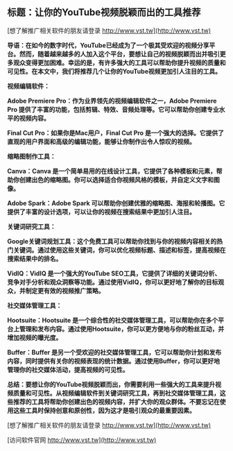 ## **标题：让你的YouTube视频脱颖而出的工具推荐**

[想了解推广相关软件的朋友请登录 http://www.vst.tw](http://www.vst.tw)

**导语：在如今的数字时代，YouTube已经成为了一个极其受欢迎的视频分享平台。然而，随着越来越多的人加入这个平台，要想让自己的视频脱颖而出并吸引更多观众变得更加困难。幸运的是，有许多强大的工具可以帮助你提升视频的质量和可见性。在本文中，我们将推荐几个让你的YouTube视频更加引人注目的工具。**

**视频编辑软件：**

**Adobe Premiere Pro：作为业界领先的视频编辑软件之一，Adobe Premiere Pro 提供了丰富的功能，包括剪辑、特效、音频处理等。它可以帮助你创建专业水平的视频内容。**

**Final Cut Pro：如果你是Mac用户，Final Cut Pro 是一个强大的选择。它提供了直观的用户界面和高级的编辑功能，能够让你制作出令人惊叹的视频。**

**缩略图制作工具：**

**Canva：Canva 是一个简单易用的在线设计工具，它提供了各种模板和元素，帮助你创建出色的缩略图。你可以选择适合你视频风格的模板，并自定义文字和图像。**

**Adobe Spark：Adobe Spark 可以帮助你创建优雅的缩略图、海报和轮播图。它提供了丰富的设计选项，可以让你的视频在搜索结果中更加引人注目。**

**关键词研究工具：**

**Google关键词规划工具：这个免费工具可以帮助你找到与你的视频内容相关的热门关键词。通过使用这些关键词，你可以优化视频标题、描述和标签，提高视频在搜索结果中的排名。**

**VidIQ：VidIQ 是一个强大的YouTube SEO工具，它提供了详细的关键词分析、竞争对手分析和观众洞察等功能。通过使用VidIQ，你可以更好地了解你的目标观众，并制定更有效的视频推广策略。**

**社交媒体管理工具：**

**Hootsuite：Hootsuite 是一个综合性的社交媒体管理工具，可以帮助你在多个平台上管理和发布内容。通过使用Hootsuite，你可以更方便地与你的粉丝互动，并增加视频的曝光度。**

**Buffer：Buffer 是另一个受欢迎的社交媒体管理工具，它可以帮助你计划和发布内容，同时提供有关你的视频表现的统计数据。通过使用Buffer，你可以更好地管理你的社交媒体活动，提高视频的可见性。**

**总结：要想让你的YouTube视频脱颖而出，你需要利用一些强大的工具来提升视频质量和可见性。从视频编辑软件到关键词研究工具，再到社交媒体管理工具，这些推荐的工具将帮助你创建出色的视频内容，并扩大你的观众群体。不要忘记在使用这些工具时保持创意和原创性，因为这才是吸引观众的最重要因素。**

[想了解推广相关软件的朋友请登录 http://www.vst.tw](http://www.vst.tw)


[访问软件官网 http://www.vst.tw](http://www.vst.tw)
